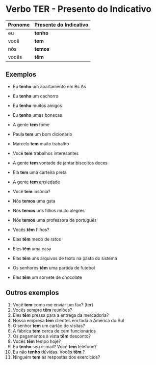 # Verbo TER - Presento do Indicativo

| Pronome | Presente do Indicativo |
| -- | -- |
| eu | **tenho** |
| você | **tem** |
| nós | **temos** |
| vocês | **têm** |

## Exemplos

* Eu **tenho** um apartamento em Bs As
* Eu **tenho** um cachorro
* Eu **tenho** muitos amigos
* Eu **tenho** umas bonecas

* A gente **tem** fome
* Paula **tem** um bom dicionário
* Marcelo **tem** muito trabalho
* Você **tem** trabalhos interesantes
* A gente **tem** vontade de jantar biscoitos doces
* Ela **tem** uma carteira preta
* A gente **tem** ansiedade
* Você **tem** insônia?

* Nós **temos** uma gata
* Nós **temos** uns filhos muito alegres
* Nós **temos** uma professora de português

* Vocês **têm** filhos?
* Elas **têm** medo de ratos
* Eles **têm** uma casa
* Elas **têm** uns arquivos de texto na pasta do sistema
* Os senhores **têm** uma partida de futebol
* Eles **têm** um sorvete de chocolate

## Outros exemplos

1. Você **tem** como me enviar um fax? (ter)
2. Vocês sempre **têm** reuniões?
3. Eles **têm** pressa para a entrega da mercadoria?
4. Nossa empresa **tem** clientes em toda a América do Sul
5. O senhor **tem** um cartão de visitas?
6. A fábrica **tem** cerca de cem funcionários
7. Os pagamentos à vista **têm** desconto?
8. Vocês **têm** tempo hoje?
9. Eu **tenho** seu e-mail? Você **tem** telefone?
10. Eu não **tenho** dúvidas. Vocês **têm** ?
11. Ninguém **tem** as respostas dos exercícios?
